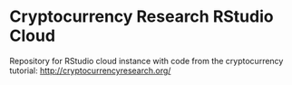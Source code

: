 # Cryptocurrency Research RStudio Cloud
Repository for RStudio cloud instance with code from the cryptocurrency tutorial: http://cryptocurrencyresearch.org/
